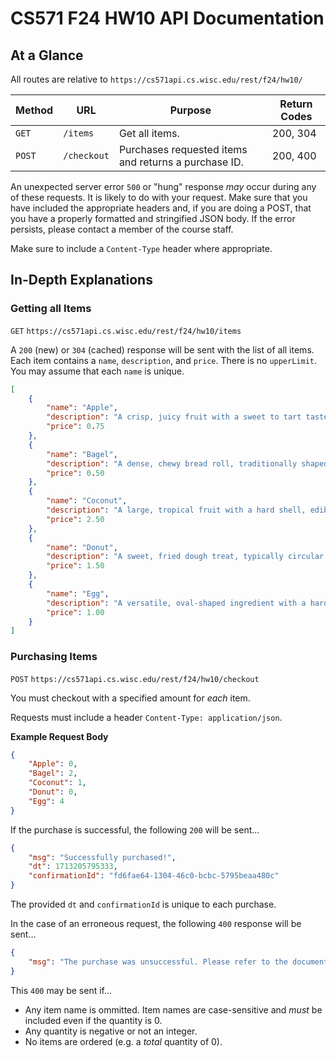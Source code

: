 # CS571 F24 HW10 API Documentation

## At a Glance

All routes are relative to `https://cs571api.cs.wisc.edu/rest/f24/hw10/`

| Method | URL | Purpose | Return Codes |
| --- | --- | --- | --- |
| `GET`| `/items` | Get all items. | 200, 304 |
| `POST` | `/checkout` | Purchases requested items and returns a purchase ID. | 200, 400 |

An unexpected server error `500` or "hung" response *may* occur during any of these requests. It is likely to do with your request. Make sure that you have included the appropriate headers and, if you are doing a POST, that you have a properly formatted and stringified JSON body. If the error persists, please contact a member of the course staff.

Make sure to include a `Content-Type` header where appropriate. 

## In-Depth Explanations

### Getting all Items
`GET` `https://cs571api.cs.wisc.edu/rest/f24/hw10/items`

A `200` (new) or `304` (cached) response will be sent with the list of all items. Each item contains a `name`, `description`, and `price`. There is no `upperLimit`. You may assume that each `name` is unique.

```json
[
    {
        "name": "Apple",
        "description": "A crisp, juicy fruit with a sweet to tart taste, commonly red, green, or yellow in skin color.",
        "price": 0.75
    },
    {
        "name": "Bagel",
        "description": "A dense, chewy bread roll, traditionally shaped into a ring, often topped with seeds or seasonings.",
        "price": 0.50
    },
    {
        "name": "Coconut",
        "description": "A large, tropical fruit with a hard shell, edible white flesh, and a clear liquid inside, known as coconut water.",
        "price": 2.50
    },
    {
        "name": "Donut",
        "description": "A sweet, fried dough treat, typically circular with a hole in the center, and often glazed or topped with sugar and other sweets.",
        "price": 1.50
    },
    {
        "name": "Egg",
        "description": "A versatile, oval-shaped ingredient with a hard outer shell, containing a protein-rich white and a nutrient-dense yolk inside.",
        "price": 1.00
    }
]
```

### Purchasing Items
`POST` `https://cs571api.cs.wisc.edu/rest/f24/hw10/checkout`

You must checkout with a specified amount for *each* item.

Requests must include a header `Content-Type: application/json`.

**Example Request Body**

```json
{
    "Apple": 0,
    "Bagel": 2,
    "Coconut": 1,
    "Donut": 0,
    "Egg": 4
}
```

If the purchase is successful, the following `200` will be sent...
```json
{
    "msg": "Successfully purchased!",
    "dt": 1713205795333,
    "confirmationId": "fd6fae64-1304-46c0-bcbc-5795beaa480c"
}
```

The provided `dt` and `confirmationId` is unique to each purchase.

In the case of an erroneous request, the following `400` response will be sent...

```json
{
    "msg": "The purchase was unsuccessful. Please refer to the documentation for details."
}
```

This `400` may be sent if...
 - Any item name is ommitted. Item names are case-sensitive and *must* be included even if the quantity is 0.
 - Any quantity is negative or not an integer.
 - No items are ordered (e.g. a *total* quantity of 0).
